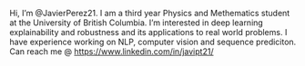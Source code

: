 Hi, I’m @JavierPerez21. I am a third year Physics and Methematics student at the University of British Columbia. 
I’m interested in deep learning explainability and robustness and its applications to real world problems.
I have experience working on NLP, computer vision and sequence prediciton.
Can reach me @ https://www.linkedin.com/in/javipt21/

